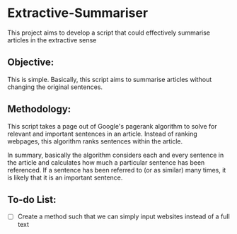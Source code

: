 # Extractive-Summariser
This project aims to develop a script that could effectively summarise articles in the extractive sense

## Objective:
This is simple. Basically, this script aims to summarise articles without changing the original sentences. 

## Methodology:
This script takes a page out of Google's pagerank algorithm to solve for relevant and important sentences in an article. Instead of ranking webpages, this algorithm ranks sentences within the article. 

In summary, basically the algorithm considers each and every sentence in the article and calculates how much a particular sentence has been referenced. If a sentence has been referred to (or as similar) many times, it is likely that it is an important sentence.

## To-do List:
- [ ] Create a method such that we can simply input websites instead of a full text
